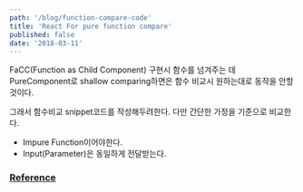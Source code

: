 ```yaml
---
path: '/blog/function-compare-code'
title: 'React For pure function compare'
published: false
date: '2018-03-11'
---
```


FaCC(Function as Child Component) 구현시 함수를 넘겨주는 데 PureComponent로 shallow comparing하면은 함수 비교시 원하는대로 동작을 안할 것이다. <br/>

그래서 함수비교 snippet코드를 작성해두려한다.
다만 간단한 가정을 기준으로 비교한다.

- Impure Function이어야한다.
- Input(Parameter)은 동일하게 전달받는다.

### [Reference](https://github.com/facebook/create-react-app/blob/next/packages/react-scripts/template/README.md#adding-custom-environment-variables)
